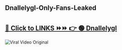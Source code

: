 
 ## Dnallelygl-Only-Fans-Leaked

# <h2><a href="https://clipsfans.com/Dnallelygl&ref=git">🔗 Click to LINKS ⏩⏩ 👉 🟢 Dnallelygl </a></h2>

<a href="https://clipsfans.com/Dnallelygl&ref=git" rel="nofollow" data-target="animated-image.originalLink"><img src="https://i.ibb.co.com/xMMVF88/686577567.gif" alt="Viral Video Original" style="max-width: 100%; display: inline-block;" data-target="animated-image.originalImage"></a>
